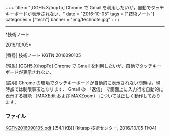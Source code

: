 ﻿+++
title = "[GGH5.X/hopTo] Chrome で Gmail を利用したいが，自動でタッチキーボードが表示されない．"
date = "2016-10-05"
tags = ["技術ノート"]
categories = ["tech"]
banner = "img/technote.jpg"
+++

-----------------------------------------------------------------------------------------------------------------------------

*技術ノート

2016/10/05*


[番号]
技術ノート KGTN 2016090105

[現象]
[GGH5.X/hopTo] Chrome で Gmail
を利用したいが，自動でタッチキーボードが表示されない．

[説明]
Chrome
の環境でタッチキーボードが自動的に表示されない問題は，現時点では制限事項となります．
Gmail の 「返信」 で画面上に入力行を自動的に表示する機能 （MAXEdit
および MAXZoom） については正しく動作しております．


### ファイル

 
 


[KGTN2016090105.pdf](http://techreport.kitasp.net/attachments/download/3046/KGTN2016090105.pdf)
 [(54.1 KB)] [kitasp 技術センター, 2016/10/05
11:04]


 


 

